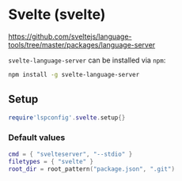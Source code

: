 # Svelte (svelte)

https://github.com/sveltejs/language-tools/tree/master/packages/language-server

`svelte-language-server` can be installed via `npm`:
```sh
npm install -g svelte-language-server
```


## Setup

```lua
require'lspconfig'.svelte.setup{}
```


### Default values

```lua
cmd = { "svelteserver", "--stdio" }
filetypes = { "svelte" }
root_dir = root_pattern("package.json", ".git")
```




